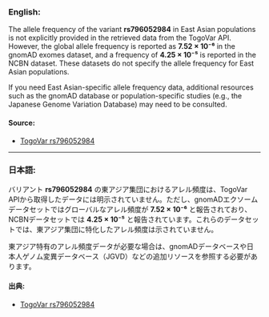 ### English:
The allele frequency of the variant **rs796052984** in East Asian populations is not explicitly provided in the retrieved data from the TogoVar API. However, the global allele frequency is reported as **7.52 × 10⁻⁶** in the gnomAD exomes dataset, and a frequency of **4.25 × 10⁻⁵** is reported in the NCBN dataset. These datasets do not specify the allele frequency for East Asian populations.

If you need East Asian-specific allele frequency data, additional resources such as the gnomAD database or population-specific studies (e.g., the Japanese Genome Variation Database) may need to be consulted.

#### Source:
- [TogoVar rs796052984](https://togovar.org)

---

### 日本語:
バリアント **rs796052984** の東アジア集団におけるアレル頻度は、TogoVar APIから取得したデータには明示されていません。ただし、gnomADエクソームデータセットではグローバルなアレル頻度が **7.52 × 10⁻⁶** と報告されており、NCBNデータセットでは **4.25 × 10⁻⁵** と報告されています。これらのデータセットでは、東アジア集団に特化したアレル頻度は示されていません。

東アジア特有のアレル頻度データが必要な場合は、gnomADデータベースや日本人ゲノム変異データベース（JGVD）などの追加リソースを参照する必要があります。

#### 出典:
- [TogoVar rs796052984](https://togovar.org)